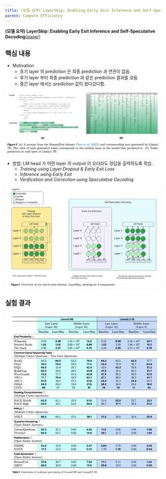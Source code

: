 ```yaml
---
title: (모델 요약) LayerSkip; Enabling Early Exit Inference and Self-Speculative Decoding
parent: Compute Efficiency
---
```


**(모델 요약) LayerSkip: Enabling Early Exit Inference and Self-Speculative Decoding**[(paper)](https://arxiv.org/pdf/2404.16710)

## 핵심 내용
- Motivation
  - 초기 layer 의 prediction 은 최종 prediction 과 연관이 없음.
  - 후기 layer 부터 최종 prediction 과 같은 prediction 결과를 갖음.
  - 중간 layer 에서는 prediction 값이 왔다갔다함.  
<img src="/data/papers/layerskip/motivation.png" width="800" />

- 방법: LM head 가 어떤 layer 의 output 이 오더라도 정답을 출력하도록 학습.
   - *Training using Layer Dropout & Early Exit Loss*
   - *Inference using Early Exit*
   - *Verification and Correction using Speculative Decoding*  
<img src="/data/papers/layerskip/method.png" width="800" />

## 실험 결과 
<img src="/data/papers/layerskip/result.png" width="800" />
